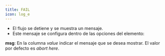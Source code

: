 ```yaml
---
title: FAIL
icon: log_e
---
```

* El flujo se detiene y se muestra un mensaje.
* Este mensaje se configura dentro de las opciones del elemento:

**msg**: En la columna *value* indicar el mensaje que se desea mostrar. El valor por defecto es *abort here*.


